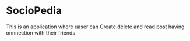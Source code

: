 # SocioPedia
This is an application where uaser can Create delete and read post having onnnection with their friends
